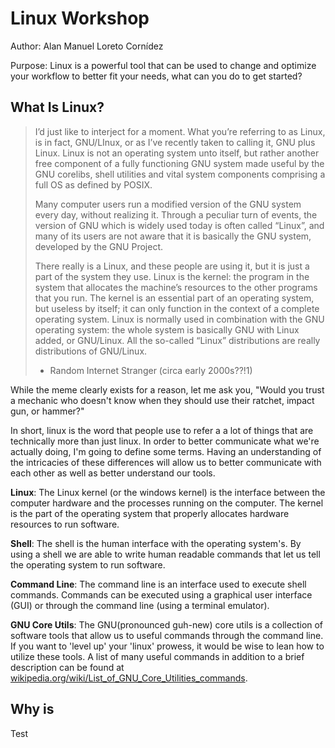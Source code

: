 # Linux Workshop

Author: Alan Manuel Loreto Cornídez

Purpose: Linux is a powerful tool that can be used to change and optimize your
workflow to better fit your needs, what can you do to get started?

## What Is Linux?

> I’d just like to interject for a moment. What you’re referring to as Linux, is
> in fact, GNU/LInux, or as I’ve recently taken to calling it, GNU plus Linux.
> Linux is not an operating system unto itself, but rather another free
> component of a fully functioning GNU system made useful by the GNU corelibs,
> shell utilities and vital system components comprising a full OS as defined by
> POSIX.
>
> Many computer users run a modified version of the GNU system every day,
> without realizing it. Through a peculiar turn of events, the version of GNU
> which is widely used today is often called “Linux”, and many of its users are
> not aware that it is basically the GNU system, developed by the GNU Project.
>
> There really is a Linux, and these people are using it, but it is just a part
> of the system they use. Linux is the kernel: the program in the system that
> allocates the machine’s resources to the other programs that you run. The
> kernel is an essential part of an operating system, but useless by itself; it
> can only function in the context of a complete operating system. Linux is
> normally used in combination with the GNU operating system: the whole system
> is basically GNU with Linux added, or GNU/Linux. All the so-called “Linux”
> distributions are really distributions of GNU/Linux.
>
> - Random Internet Stranger (circa early 2000s??!1)

While the meme clearly exists for a reason, let me ask you, "Would you trust a
mechanic who doesn't know when they should use their ratchet, impact gun, or
hammer?"

In short, linux is the word that people use to refer a a lot of things that are
technically more than just linux. In order to better communicate what we're
actually doing, I'm going to define some terms. Having an understanding of the
intricacies of these differences will allow us to better communicate with each
other as well as better understand our tools.

**Linux**: The Linux kernel (or the windows kernel) is the interface between the
computer hardware and the processes running on the computer. The kernel is the
part of the operating system that properly allocates hardware resources to run
software.

**Shell**: The shell is the human interface with the operating system's. By
using a shell we are able to write human readable commands that let us tell the
operating system to run software.

**Command Line**: The command line is an interface used to execute shell
commands. Commands can be executed using a graphical user interface (GUI) or
through the command line (using a terminal emulator).

**GNU Core Utils**: The GNU(pronounced guh-new) core utils is a collection of
software tools that allow us to useful commands through the command line. If you
want to 'level up' your 'linux' prowess, it would be wise to lean how to utilize
these tools. A list of many useful commands in addition to a brief description
can be found at
[wikipedia.org/wiki/List_of_GNU_Core_Utilities_commands](https://en.wikipedia.org/wiki/List_of_GNU_Core_Utilities_commands).

## Why is


Test
